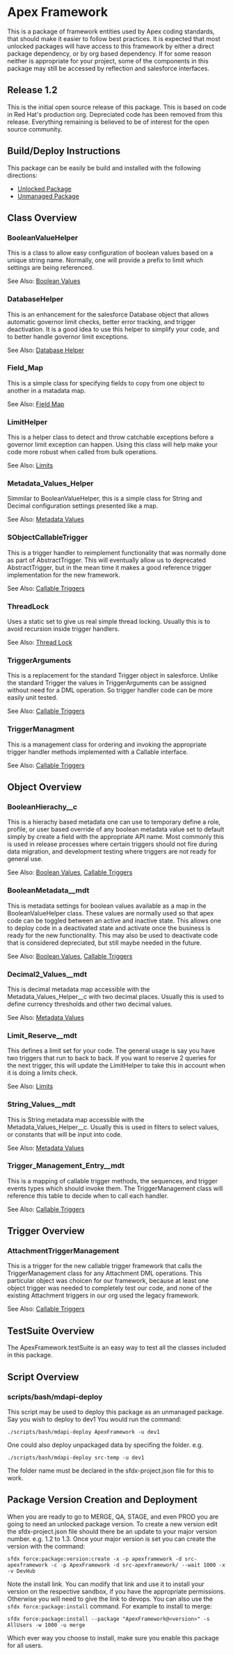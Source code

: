 # Apex Framework

This is a package of framework entities used by Apex coding standards, that should make it easier to follow best practices.  It is expected that most unlocked packages will have access to this framework by either a direct package dependency, or by org based dependency.   If for some reason neither is appropriate for your project, some of the components in this package may still be accessed by reflection and salesforce interfaces.

## Release 1.2

This is the initial open source release of this package.  This is based on code in Red Hat's production org.  Depreciated code has been removed from this release.  Everything remaining is believed to be of interest for the open source community.

## Build/Deploy Instructions

This package can be easily be build and installed with the following directions:
* [Unlocked Package](docs/topics/unlockedPackage/)
* [Unmanaged Package](docs/topics/unmanagedPackage/)

## Class Overview

### BooleanValueHelper

This is a class to allow easy configuration of boolean values based on a unique string name.  Normally, one will provide a prefix to limit which settings are being referenced.

See Also: [Boolean Values](docs/topics/booleanvalues/)

### DatabaseHelper

This is an enhancement for the salesforce Database object that allows automatic governor limit checks, better error tracking, and trigger deactivation.   It is a good idea to use this helper to simplify your code, and to better handle governor limit exceptions.

See Also: [Database Helper](docs/topics/databasehelper/)
### Field_Map

This is a simple class for specifying fields to copy from one object to another in a matadata map.

See Also: [Field Map](docs/topics/fieldmaps/)

### LimitHelper

This is a helper class to detect and throw catchable exceptions before a governor limit exception can happen.  Using this class will help make your code more robust when called from bulk operations.

See Also: [Limits](docs/topics/limits/)

### Metadata_Values_Helper

Simmilar to BooleanValueHelper, this is a simple class for String and Decimal configuration settings presented like a map.

See Also: [Metadata Values](docs/topics/metadatavalues/)

### SObjectCallableTrigger

This is a trigger handler to reimplement functionality that was normally done as part of AbstractTrigger.   This will eventually allow us to deprecated AbstractTrigger, but in the mean time it makes a good reference trigger implementation for the new framework.

See Also: [Callable Triggers](docs/topics/callabletriggers/)

### ThreadLock

Uses a static set to give us real simple thread locking.  Usually this is to avoid recursion inside trigger handlers.

See Also: [Thread Lock](docs/topics/threadlocks/)

### TriggerArguments

This is a replacement for the standard Trigger object in salesforce.  Unlike the standard Trigger the values in TriggerArguments can be assigned without need for a DML operation.  So trigger handler code can be more easily unit tested.

See Also: [Callable Triggers](docs/topics/callabletriggers/)

### TriggerManagment

This is a management class for ordering and invoking the appropriate trigger handler methods implemented with a Callable interface.

See Also: [Callable Triggers](docs/topics/callabletriggers/)

## Object Overview

### BooleanHierachy__c

This is a hierachy based metadata one can use to temporary define a role, profile, or user based override of any boolean metadata value set to default simply by create a field with the appropriate API name.  Most commonly this is used in release processes where certain triggers should not fire during data migration, and development testing where triggers are not ready for general use.

See Also: [Boolean Values](docs/topics/booleanvalues/), [Callable Triggers](docs/topics/callabletriggers/)

### BooleanMetadata__mdt

This is metadata settings for boolean values available as a map in the BooleanValueHelper class.  These values are normally used so that apex code can be toggled between an active and inactive state.  This allows one to deploy code in a deactivated state and activate once the business is ready for the new functionality.  This may also be used to deactivate code that is considered depreciated, but still maybe needed in the future.

See Also: [Boolean Values](docs/topics/booleanvalues/), [Callable Triggers](docs/topics/callabletriggers/)

### Decimal2_Values__mdt

This is decimal metadata map accessible with the Metadata_Values_Helper__c with two decimal places.  Usually this is used to define currency thresholds and other two decimal values.

See Also: [Metadata Values](docs/topics/metadatavalues/)

### Limit_Reserve__mdt

This defines a limit set for your code.  The general usage is say you have two triggers that run to back to back.  If you want to reserve 2 queries for the next trigger, this will update the LimitHelper to take this in account when it is doing a limits check.

See Also: [Limits](docs/topics/limits/)

### String_Values__mdt

This is String metadata map accessible with the Metadata_Values_Helper__c.  Usually this is used in filters to select values, or constants that will be input into code.

See Also: [Metadata Values](docs/topics/metadatavalues/)

### Trigger_Management_Entry__mdt

This is a mapping of callable trigger methods, the sequences, and trigger events types which should invoke them.   The TriggerManagement class will reference this table to decide when to call each handler.

See Also: [Callable Triggers](docs/topics/callabletriggers/)

## Trigger Overview

### AttachmentTriggerManagement

This is a trigger for the new callable trigger framework that calls the TriggerManagement class for any Attachment DML operations.   This particular object was choicen for our framework, because at least one object trigger was needed to completely test our code, and none of the existing Attachment triggers in our org used the legacy framework.

See Also: [Callable Triggers](docs/topics/callabletriggers/)

## TestSuite Overview

The ApexFramework.testSuite is an easy way to test all the classes included in this package.

## Script Overview

### scripts/bash/mdapi-deploy

This script may be used to deploy this package as an unmanaged package.  Say you wish to deploy to dev1  You would run the command:

```./scripts/bash/mdapi-deploy ApexFramework -u dev1```

One could also deploy unpackaged data by specifing the folder. e.g.

```./scripts/bash/mdapi-deploy src-temp -u dev1```

The folder name must be declared in the sfdx-project.json file for this to work.

## Package Version Creation and Deployment

When you are ready to go to MERGE, QA, STAGE, and even PROD you are going to need an unlocked package version.  To create a new version edit the sfdx-project.json file should there be an update to your major version number. e.g. 1.2 to 1.3.  Once your major version is set you can create the version with the command:

```sfdx force:package:version:create -x -p apexframework -d src-apexframework -c -p ApexFramework -d src-apexframework/ --wait 1000 -x -v DevHub```

Note the install link.  You can modify that link and use it to install your version on the respective sandbox, if you have the appropriate permissions.  Otherwise you will need to give the link to devops.   You can also use the ```sfdx force:package:install``` command.  For example to install to merge:

```sfdx force:package:install --package "ApexFramework@<version>" -s AllUsers -w 1000 -u merge```

Which ever way you choose to install, make sure you enable this package for all users.

